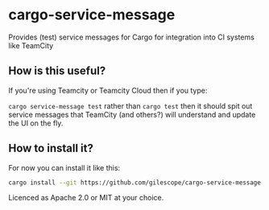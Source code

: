 # cargo-service-message
Provides (test) service messages for Cargo for integration into CI systems like TeamCity

## How is this useful?

If you're using Teamcity or Teamcity Cloud then if you type:

`cargo service-message test` rather than `cargo test` then it should spit out service messages that TeamCity (and others?) will understand and update the UI on the fly.

## How to install it?

For now you can install it like this:
```sh
cargo install --git https://github.com/gilescope/cargo-service-message.git
```

Licenced as Apache 2.0 or MIT at your choice.
